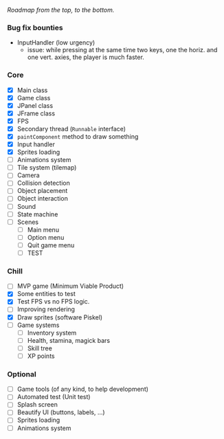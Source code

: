 _Roadmap from the top, to the bottom._
### Bug fix bounties
- InputHandler (low urgency)
  - issue: while pressing at the same time two keys, one the horiz. and one vert. axies, the player is much faster.

### Core
- [x] Main class
- [x] Game class
- [x] JPanel class
- [x] JFrame class
- [x] FPS
- [x] Secondary thread (`Runnable` interface)
- [x] `paintComponent` method to draw something
- [x] Input handler
- [x] Sprites loading
- [ ] Animations system
- [ ] Tile system (tilemap)
- [ ] Camera
- [ ] Collision detection
- [ ] Object placement
- [ ] Object interaction
- [ ] Sound
- [ ] State machine
- [ ] Scenes
  - [ ] Main menu
  - [ ] Option menu
  - [ ] Quit game menu
  - [ ] TEST
### Chill
- [ ] MVP game (Minimum Viable Product)
- [x] Some entities to test
- [x] Test FPS vs no FPS logic.
- [ ] Improving rendering
- [x] Draw sprites (software Piskel)
- [ ] Game systems
  - [ ] Inventory system
  - [ ] Health, stamina, magick bars
  - [ ] Skill tree
  - [ ] XP points
### Optional
- [ ] Game tools (of any kind, to help development)
- [ ] Automated test (Unit test)
- [ ] Splash screen
- [ ] Beautify UI (buttons, labels, ...)
- [ ] Sprites loading
- [ ] Animations system
